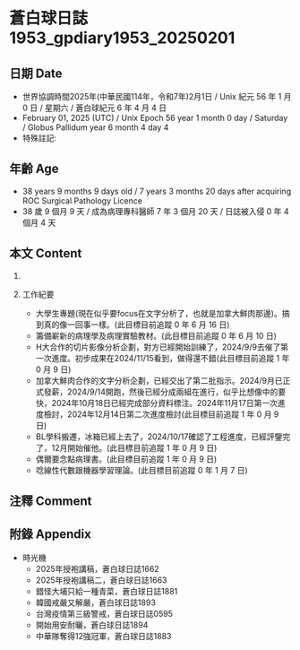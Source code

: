 [_metadata_:encoding]: - "utf-8"
[_metadata_:language]: - "zh-Hant-TW"
[_metadata_:fileformat]: - "markdown"
[_metadata_:MIME_type]: - "text/plain"
[_metadata_:markdown_version]: - "commonmark version 0.30"
[_metadata_:markdown_spec]: - "https://spec.commonmark.org/0.30/"

# 蒼白球日誌1953_gpdiary1953_20250201 #

## 日期 Date ##

* 世界協調時間2025年(中華民國114年，令和7年)2月1日 / Unix 紀元 56 年 1 月 0 日 / 星期六 / 蒼白球紀元 6 年 4 月 4 日
* February 01, 2025 (UTC) / Unix Epoch 56 year 1 month 0 day / Saturday / Globus Pallidum year 6 month 4 day 4
* 特殊註記:

## 年齡 Age ##

* 38 years 9 months 9 days old / 7 years 3 months 20 days after acquiring ROC Surgical Pathology Licence
* 38 歲 9 個月 9 天 / 成為病理專科醫師 7 年 3 個月 20 天 / 日誌被入侵 0 年 4 個月 4 天

## 本文 Content ##

1. 

2. 工作紀要

    - 大學生專題(現在似乎要focus在文字分析了，也就是加拿大鮮肉那邊)。搞到真的像一回事一樣。(此目標目前追蹤 0 年 6 月 16 日)
    - 籌備嶄新的病理學及病理實驗教材。(此目標目前追蹤 0 年 6 月 10 日)
    - H大合作的切片影像分析企劃，對方已經開始訓練了，2024/9/9去催了第一次進度。初步成果在2024/11/15看到，做得還不錯(此目標目前追蹤 1 年 0 月 9 日)
    - 加拿大鮮肉合作的文字分析企劃，已經交出了第二批指示。2024/9月已正式發薪，2024/9/14開跑，然後已經分成兩組在進行，似乎比想像中的要快，2024年10月18日已經完成部分資料標注。2024年11月17日第一次進度檢討，2024年12月14日第二次進度檢討(此目標目前追蹤 1 年 0 月 9 日)
    - BL學科搬遷，冰箱已經上去了，2024/10/17確認了工程進度，已經評鑒完了，12月開始催他。(此目標目前追蹤 1 年 0 月 9 日)
    - 偶爾要念點病理書。(此目標目前追蹤 1 年 0 月 9 日)
    - 唸線性代數跟機器學習理論。(此目標目前追蹤 0 年 1 月 7 日)

## 注釋 Comment ##


## 附錄 Appendix ##

* 時光機
    - 2025年授袍講稿，蒼白球日誌1662
    - 2025年授袍講稿二，蒼白球日誌1663
    - 錯怪大埔只給一種青菜，蒼白球日誌1881
    - 韓國戒嚴又解嚴，蒼白球日誌1893
    - 台灣疫情第三級警戒，蒼白球日誌0595
    - 開始用安耐曬，蒼白球日誌1894
    - 中華隊奪得12強冠軍，蒼白球日誌1883
